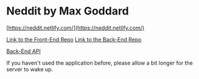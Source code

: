 # Neddit by Max Goddard

[https://neddit.netlify.com/](https://neddit.netlify.com/)

[Link to the Front-End Repo](https://github.com/mxgoddard/Neddit)
[Link to the Back-End Repo](https://github.com/mxgoddard/BE2-northcoders-news)

[Back-End API](https://ncreddit.herokuapp.com/)

If you haven't used the application before, please allow a bit longer for the server to wake up.
